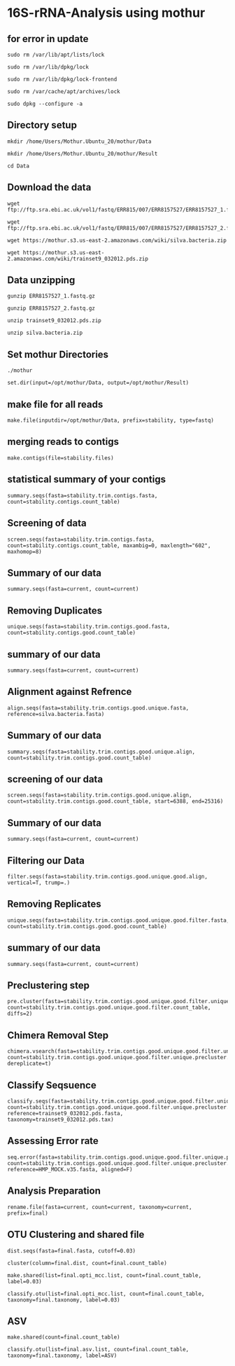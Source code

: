 # 16S-rRNA-Analysis using mothur 

## for error in update ##
```
sudo rm /var/lib/apt/lists/lock
```
```
sudo rm /var/lib/dpkg/lock
```
```
sudo rm /var/lib/dpkg/lock-frontend
```
```
sudo rm /var/cache/apt/archives/lock
```
```
sudo dpkg --configure -a
```

## Directory setup 
```
mkdir /home/Users/Mothur.Ubuntu_20/mothur/Data
```
```
mkdir /home/Users/Mothur.Ubuntu_20/mothur/Result
```
```
cd Data
```
## Download the data
```
wget ftp://ftp.sra.ebi.ac.uk/vol1/fastq/ERR815/007/ERR8157527/ERR8157527_1.fastq.gz
```
```
wget ftp://ftp.sra.ebi.ac.uk/vol1/fastq/ERR815/007/ERR8157527/ERR8157527_2.fastq.gz
```
```
wget https://mothur.s3.us-east-2.amazonaws.com/wiki/silva.bacteria.zip
```
```
wget https://mothur.s3.us-east-2.amazonaws.com/wiki/trainset9_032012.pds.zip
```
## Data unzipping
```
gunzip ERR8157527_1.fastq.gz
```
```
gunzip ERR8157527_2.fastq.gz
```
```
unzip trainset9_032012.pds.zip
```
```
unzip silva.bacteria.zip
```

## Set mothur Directories
```
./mothur
```
```
set.dir(input=/opt/mothur/Data, output=/opt/mothur/Result)
```
## make file for all reads

```
make.file(inputdir=/opt/mothur/Data, prefix=stability, type=fastq)
```
## merging reads to contigs
```
make.contigs(file=stability.files)
```
## statistical summary of your contigs
```
summary.seqs(fasta=stability.trim.contigs.fasta, count=stability.contigs.count_table)
```
## Screening of data 
```
screen.seqs(fasta=stability.trim.contigs.fasta, count=stability.contigs.count_table, maxambig=0, maxlength="602", maxhomop=8)
```
## Summary of our data 
```
summary.seqs(fasta=current, count=current)
```
## Removing Duplicates 
```
unique.seqs(fasta=stability.trim.contigs.good.fasta, count=stability.contigs.good.count_table)
```
## summary of our data 
```
summary.seqs(fasta=current, count=current)
```
## Alignment against Refrence
```
align.seqs(fasta=stability.trim.contigs.good.unique.fasta, reference=silva.bacteria.fasta)
```
## Summary of our data 
```
summary.seqs(fasta=stability.trim.contigs.good.unique.align, count=stability.trim.contigs.good.count_table)
```
## screening of our data 
```
screen.seqs(fasta=stability.trim.contigs.good.unique.align, count=stability.trim.contigs.good.count_table, start=6388, end=25316)
```
## Summary of our data 
```
summary.seqs(fasta=current, count=current)
```
## Filtering our Data 
```
filter.seqs(fasta=stability.trim.contigs.good.unique.good.align, vertical=T, trump=.)
```
## Removing Replicates
```
unique.seqs(fasta=stability.trim.contigs.good.unique.good.filter.fasta, count=stability.trim.contigs.good.good.count_table)
```
## summary of our data 
```
summary.seqs(fasta=current, count=current)
```
## Preclustering step
```
pre.cluster(fasta=stability.trim.contigs.good.unique.good.filter.unique.fasta, count=stability.trim.contigs.good.unique.good.filter.count_table, diffs=2)
```
## Chimera Removal Step
```
chimera.vsearch(fasta=stability.trim.contigs.good.unique.good.filter.unique.precluster.fasta, count=stability.trim.contigs.good.unique.good.filter.unique.precluster.count_table, dereplicate=t)
```
## Classify Seqsuence ##
```
classify.seqs(fasta=stability.trim.contigs.good.unique.good.filter.unique.precluster.denovo.vsearch.fasta, count=stability.trim.contigs.good.unique.good.filter.unique.precluster.denovo.vsearch.count_table, reference=trainset9_032012.pds.fasta, taxonomy=trainset9_032012.pds.tax)
```
## Assessing Error rate
```
seq.error(fasta=stability.trim.contigs.good.unique.good.filter.unique.precluster.denovo.vsearch.fasta, count=stability.trim.contigs.good.unique.good.filter.unique.precluster.denovo.vsearch.count_table, reference=HMP_MOCK.v35.fasta, aligned=F)
```
## Analysis Preparation
```
rename.file(fasta=current, count=current, taxonomy=current, prefix=final)
```
## OTU Clustering and shared file
```
dist.seqs(fasta=final.fasta, cutoff=0.03)
```
```
cluster(column=final.dist, count=final.count_table)
```
```
make.shared(list=final.opti_mcc.list, count=final.count_table, label=0.03)
```
```
classify.otu(list=final.opti_mcc.list, count=final.count_table, taxonomy=final.taxonomy, label=0.03)
```
## ASV 
```
make.shared(count=final.count_table)
```
```
classify.otu(list=final.asv.list, count=final.count_table, taxonomy=final.taxonomy, label=ASV)
```
